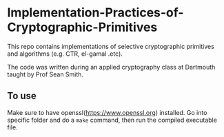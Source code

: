 # Implementation-Practices-of-Cryptographic-Primitives

This repo contains implementations of selective cryptographic primitives and algorithms (e.g. CTR, el-gamal .etc).

The code was written during an applied cryptography class at Dartmouth taught by Prof Sean Smith.

## To use
Make sure to have openssl(https://www.openssl.org) installed.
Go into specific folder and do a `make` command, then run the compiled executable file.
